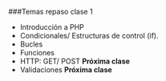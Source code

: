 ###Temas repaso clase 1
- Introducción a PHP
- Condicionales/ Estructuras de control (if).
- Bucles
- Funciones
- HTTP: GET/ POST **Próxima clase**
- Validaciones **Próxima clase**
